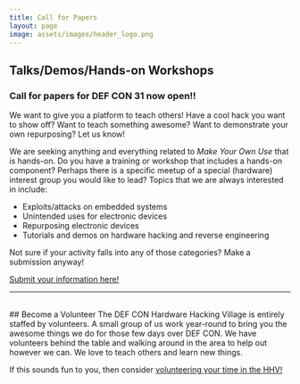```yaml
---
title: Call for Papers
layout: page
image: assets/images/header_logo.png
---
```


## Talks/Demos/Hands-on Workshops
### Call for papers for DEF CON 31 now open!!
We want to give you a platform to teach others! Have a cool hack you want to show off? Want to teach something awesome? Want to demonstrate your own repurposing?  Let us know!

We are seeking anything and everything related to *Make Your Own Use* that is hands-on. Do you have a training or workshop that includes a hands-on component? Perhaps there is a specific meetup of a special (hardware) interest group you would like to lead? Topics that we are always interested in include:
* Exploits/attacks on embedded systems
* Unintended uses for electronic devices
* Repurposing electronic devices
* Tutorials and demos on hardware hacking and reverse engineering

Not sure if your activity falls into any of those categories? Make a submission anyway!

[Submit your information here!](https://forms.gle/FthCBDxcTNc87Yjx8)
* * *
<br/>
## Become a Volunteer
The DEF CON Hardware Hacking Village is entirely staffed by volunteers.  A small group of us work year-round to bring you the awesome things we do for those few days over DEF CON.  We have volunteers behind the table and walking around in the area to help out however we can.  We love to teach others and learn new things.

If this sounds fun to you, then consider [volunteering your time in the HHV!](https://forms.gle/rif3nT5swf9UHA3R9)
